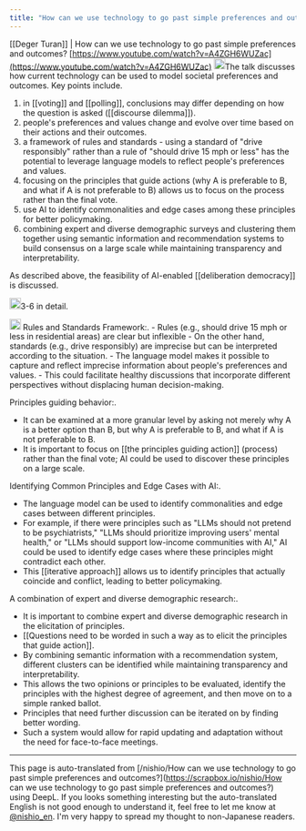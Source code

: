 ```yaml
---
title: "How can we use technology to go past simple preferences and outcomes?"
---
```


[[Deger Turan]] | How can we use technology to go past simple preferences and outcomes?
[https://www.youtube.com/watch?v=A4ZGH6WUZac](https://www.youtube.com/watch?v=A4ZGH6WUZac)
<img src='https://scrapbox.io/api/pages/nishio-en/claude/icon' alt='claude.icon' height="19.5"/>The talk discusses how current technology can be used to model societal preferences and outcomes. Key points include.
1. in [[voting]] and [[polling]], conclusions may differ depending on how the question is asked ([[discourse dilemma]]).
2. people's preferences and values change and evolve over time based on their actions and their outcomes.
3. a framework of rules and standards - using a standard of "drive responsibly" rather than a rule of "should drive 15 mph or less" has the potential to leverage language models to reflect people's preferences and values.
4. focusing on the principles that guide actions (why A is preferable to B, and what if A is not preferable to B) allows us to focus on the process rather than the final vote.
5. use AI to identify commonalities and edge cases among these principles for better policymaking.
6. combining expert and diverse demographic surveys and clustering them together using semantic information and recommendation systems to build consensus on a large scale while maintaining transparency and interpretability.

As described above, the feasibility of AI-enabled [[deliberation democracy]] is discussed.

<img src='https://scrapbox.io/api/pages/nishio-en/nishio/icon' alt='nishio.icon' height="19.5"/>3-6 in detail.

<img src='https://scrapbox.io/api/pages/nishio-en/claude/icon' alt='claude.icon' height="19.5"/>
Rules and Standards Framework:.
- Rules (e.g., should drive 15 mph or less in residential areas) are clear but inflexible
- On the other hand, standards (e.g., drive responsibly) are imprecise but can be interpreted according to the situation.
- The language model makes it possible to capture and reflect imprecise information about people's preferences and values.
- This could facilitate healthy discussions that incorporate different perspectives without displacing human decision-making.

Principles guiding behavior:.
- It can be examined at a more granular level by asking not merely why A is a better option than B, but why A is preferable to B, and what if A is not preferable to B.
- It is important to focus on [[the principles guiding action]] (process) rather than the final vote; AI could be used to discover these principles on a large scale.

Identifying Common Principles and Edge Cases with AI:.
- The language model can be used to identify commonalities and edge cases between different principles.
- For example, if there were principles such as "LLMs should not pretend to be psychiatrists," "LLMs should prioritize improving users' mental health," or "LLMs should support low-income communities with AI," AI could be used to identify edge cases where these principles might contradict each other.
- This [[iterative approach]] allows us to identify principles that actually coincide and conflict, leading to better policymaking.

A combination of expert and diverse demographic research:.
- It is important to combine expert and diverse demographic research in the elicitation of principles.
- [[Questions need to be worded in such a way as to elicit the principles that guide action]].
- By combining semantic information with a recommendation system, different clusters can be identified while maintaining transparency and interpretability.
- This allows the two opinions or principles to be evaluated, identify the principles with the highest degree of agreement, and then move on to a simple ranked ballot.
- Principles that need further discussion can be iterated on by finding better wording.
- Such a system would allow for rapid updating and adaptation without the need for face-to-face meetings.

---
This page is auto-translated from [/nishio/How can we use technology to go past simple preferences and outcomes?](https://scrapbox.io/nishio/How can we use technology to go past simple preferences and outcomes?) using DeepL. If you looks something interesting but the auto-translated English is not good enough to understand it, feel free to let me know at [@nishio_en](https://twitter.com/nishio_en). I'm very happy to spread my thought to non-Japanese readers.